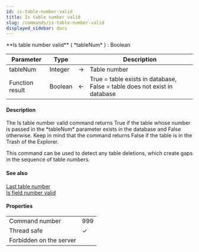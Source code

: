 ```yaml
---
id: is-table-number-valid
title: Is table number valid
slug: /commands/is-table-number-valid
displayed_sidebar: docs
---
```


<!--REF #_command_.Is table number valid.Syntax-->**Is table number valid** ( *tableNum* ) : Boolean<!-- END REF-->
<!--REF #_command_.Is table number valid.Params-->
| Parameter | Type |  | Description |
| --- | --- | --- | --- |
| tableNum | Integer | &#8594;  | Table number |
| Function result | Boolean | &#8592; | True = table exists in database, False = table does not exist in database |

<!-- END REF-->

#### Description 

<!--REF #_command_.Is table number valid.Summary-->The Is table number valid command returns True if the table whose number is passed in the *tableNum* parameter exists in the database and False otherwise.<!-- END REF--> Keep in mind that the command returns False if the table is in the Trash of the Explorer.

This command can be used to detect any table deletions, which create gaps in the sequence of table numbers.

#### See also 

[Last table number](last-table-number.md)  
[Is field number valid](is-field-number-valid.md)  

#### Properties
|  |  |
| --- | --- |
| Command number | 999 |
| Thread safe | &check; |
| Forbidden on the server ||


